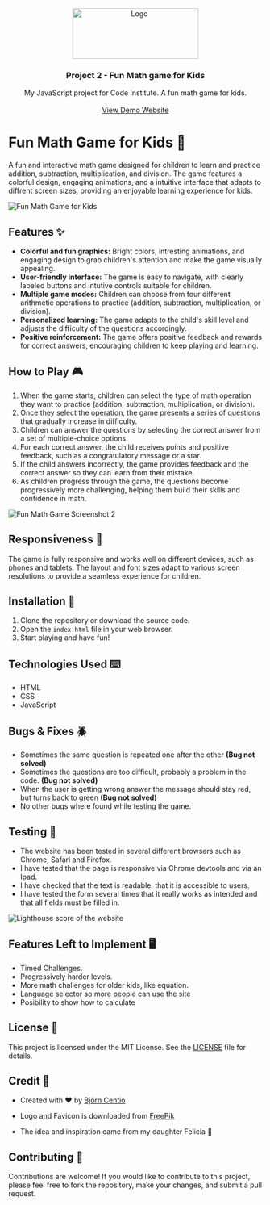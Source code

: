 <div align="center">
  <a href="https://bjorne90.github.io/math-games-for-children/index.html">
    <img src="media/logo.png" alt="Logo" width="250" height="100">
  </a>

  <h3 align="center">Project 2 - Fun Math game for Kids</h3>

  <p align="center">
    My JavaScript project for Code Institute. A fun math game for kids.
    <br />
    <br />
    <a href="https://bjorne90.github.io/math-games-for-children/index.html">View Demo Website</a>
  </p>
</div>

# Fun Math Game for Kids 🚀

A fun and interactive math game designed for children to learn and practice addition, subtraction, multiplication, and division.
The game features a colorful design, engaging animations, and a intuitive interface that adapts to diffrent screen sizes,
providing an enjoyable learning experience for kids.

![Fun Math Game for Kids](https://link-to-screenshot-of-game.png)

## Features ✨
- **Colorful and  fun graphics:** Bright colors, intresting animations, and engaging design to grab children's 
attention and make the game visually appealing.
- **User-friendly interface:** The game is easy to navigate, with clearly labeled buttons and intutive controls suitable for
children.
- **Multiple game modes:** Children can choose from four different arithmetic operations to practice (addition, subtraction, multiplication, or division).
- **Personalized learning:** The game adapts to the child's skill level and adjusts the difficulty of the questions accordingly.
- **Positive reinforcement:** The game offers positive feedback and rewards for correct answers, encouraging children to keep playing and learning.

## How to Play 🎮
1. When the game starts, children can select the type of math operation they want to practice (addition, subtraction, multiplication, or division).
2. Once they select the operation, the game presents a series of questions that gradually increase in difficulty.
3. Children can answer the questions by selecting the correct answer from a set of multiple-choice options.
4. For each correct answer, the child receives points and positive feedback, such as a congratulatory message or a star.
5. If the child answers incorrectly, the game provides feedback and the correct answer so they can learn from their mistake.
6. As children progress through the game, the questions become progressively more challenging, helping them build their skills and confidence in math.

![Fun Math Game Screenshot 2](https://link-to-another-screenshot-of-game.png)

## Responsiveness 📱

The game is fully responsive and works well on different devices, such as phones and tablets. The layout and font sizes adapt to various screen resolutions to provide a seamless experience for children.

## Installation 💾

1. Clone the repository or download the source code.
2. Open the `index.html` file in your web browser.
3. Start playing and have fun!

## Technologies Used ⌨️

- HTML
- CSS
- JavaScript

## Bugs & Fixes 🪲

* Sometimes the same question is repeated one after the other **(Bug not solved)**
* Sometimes the questions are too difficult, probably a problem in the code. **(Bug not solved)**
* When the user is getting wrong answer the message should stay red, but turns back to green **(Bug not solved)**
* No other bugs where found while testing the game.

## Testing 📝

* The website has been tested in several different browsers such as Chrome, Safari and Firefox.
* I have tested that the page is responsive via Chrome devtools and via an Ipad.
* I have checked that the text is readable, that it is accessible to users.
* I have tested the form several times that it really works as intended and that all fields must be filled in.

![Lighthouse score of the website](https://link-to-another-screenshot-of-game.png)

## Features Left to Implement 🖥️

- Timed Challenges.
- Progressively harder levels.
- More math challenges for older kids, like equation.
- Language selector so more people can use the site
- Posibility to show how to calculate

## License 📄

This project is licensed under the MIT License. See the [LICENSE](license) file for details.

## Credit 💖

* Created with ❤️ by [Björn Centio](https://github.com/bjorne90)

* Logo and Favicon is downloaded from [FreePik](https://www.freepik.com/free-vector/hand-drawn-cartoon-mathematical-symbols_11521131.htm#query=math%20logo&position=44&from_view=keyword&track=ais)

* The idea and inspiration came from my daughter Felicia 🦋

## Contributing 💽

Contributions are welcome! If you would like to contribute to this project, please feel free to fork the repository, make your changes, and submit a pull request.